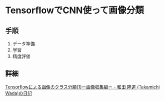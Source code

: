 # TensorflowでCNN使って画像分類
## 手順
1. データ準備
2. 学習
3. 精度評価
## 詳細
[Tensorflowによる画像のクラス分類\(1\)ー画像収集編ー \- 和田 隆道 \(Takamichi Wada\)の日記](https://person.hatenablog.jp/entry/2017/11/24/224104)
